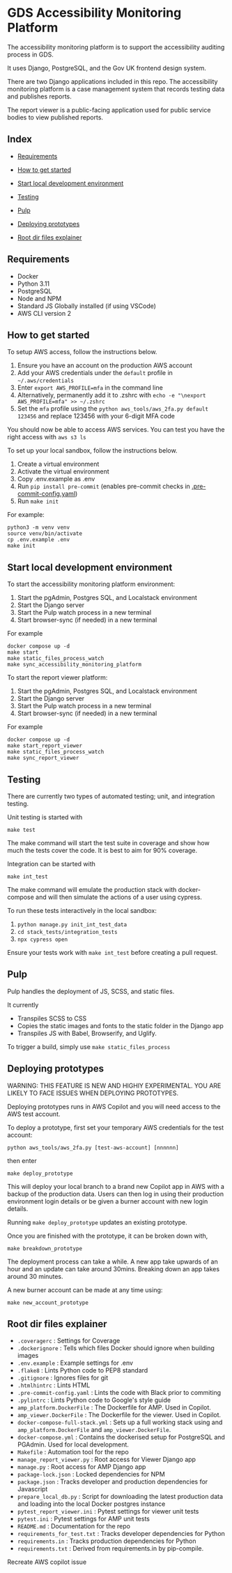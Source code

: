 # GDS Accessibility Monitoring Platform

The accessibility monitoring platform is to support the accessibility auditing process in GDS.

It uses Django, PostgreSQL, and the Gov UK frontend design system.

There are two Django applications included in this repo. The accessibility monitoring platform is a case management system that records testing data and publishes reports.

The report viewer is a public-facing application used for public service bodies to view published reports.

## Index

- [Requirements](#requirements)

- [How to get started](#how-to-get-started)

- [Start local development environment](#start-local-development-environment)

- [Testing](#testing)

- [Pulp](#pulp)

- [Deploying prototypes](#deploying-prototypes)

- [Root dir files explainer](#root-dir-files-explainer)

## Requirements

- Docker
- Python 3.11
- PostgreSQL
- Node and NPM
- Standard JS Globally installed (if using VSCode)
- AWS CLI version 2

## How to get started

To setup AWS access, follow the instructions below.

1. Ensure you have an account on the production AWS account
2. Add your AWS credentials under the `default` profile in `~/.aws/credentials`
3. Enter `export AWS_PROFILE=mfa` in the command line
4. Alternatively, permanently add it to .zshrc with `echo -e "\nexport AWS_PROFILE=mfa" >> ~/.zshrc`
5. Set the `mfa` profile using the `python aws_tools/aws_2fa.py default 123456` and replace 123456 with your 6-digit MFA code

You should now be able to access AWS services. You can test you have the right access with `aws s3 ls`

To set up your local sandbox, follow the instructions below.

1. Create a virtual environment
2. Activate the virtual environment
3. Copy .env.example as .env
4. Run `pip install pre-commit` (enables pre-commit checks in
[.pre-commit-config.yaml](https://github.com/alphagov/accessibility-monitoring-platform/blob/dev/.pre-commit-config.yaml))
5. Run `make init`

For example:

```
python3 -m venv venv
source venv/bin/activate
cp .env.example .env
make init
```

## Start local development environment

To start the accessibility monitoring platform environment:

1. Start the pgAdmin, Postgres SQL, and Localstack environment
2. Start the Django server
3. Start the Pulp watch process in a new terminal
4. Start browser-sync (if needed) in a new terminal

For example

```
docker compose up -d
make start
make static_files_process_watch
make sync_accessibility_monitoring_platform
```

To start the report viewer platform:

1. Start the pgAdmin, Postgres SQL, and Localstack environment
2. Start the Django server
3. Start the Pulp watch process in a new terminal
4. Start browser-sync (if needed) in a new terminal

For example

```
docker compose up -d
make start_report_viewer
make static_files_process_watch
make sync_report_viewer
```


## Testing

There are currently two types of automated testing; unit, and integration testing.

Unit testing is started with

```
make test
```

The make command will start the test suite in coverage and show how much the tests cover the code. It is best to aim for 90% coverage.

Integration can be started with

```
make int_test
```

The make command will emulate the production stack with docker-compose and will then simulate the actions of a user using cypress.

To run these tests interactively in the local sandbox:

1. `python manage.py init_int_test_data`
1. `cd stack_tests/integration_tests`
1. `npx cypress open`

Ensure your tests work with `make int_test` before creating a pull request.


## Pulp

Pulp handles the deployment of JS, SCSS, and static files.

It currently
- Transpiles SCSS to CSS
- Copies the static images and fonts to the static folder in the Django app
- Transpiles JS with Babel, Browserify, and Uglify.

To trigger a build, simply use `make static_files_process`

## Deploying prototypes

WARNING: THIS FEATURE IS NEW AND HIGHlY EXPERIMENTAL. YOU ARE LIKELY TO FACE ISSUES WHEN DEPLOYING PROTOTYPES.

Deploying prototypes runs in AWS Copilot and you will need access to the AWS test account.

To deploy a prototype, first set your temporary AWS credentials for the test account:

`python aws_tools/aws_2fa.py [test-aws-account] [nnnnnn]`

then enter

```
make deploy_prototype
```

This will deploy your local branch to a brand new Copilot app in AWS with a backup of the production data.
Users can then log in using their production environment login details or be given a burner account with new login details.

Running `make deploy_prototype` updates an existing prototype.

Once you are finished with the prototype, it can be broken down with,

```
make breakdown_prototype
```

The deployment process can take a while. A new app take upwards of an hour and an update can take around 30mins. Breaking down an app takes around 30 minutes.

A new burner account can be made at any time using:

```
make new_account_prototype
```

## Root dir files explainer

- `.coveragerc` : Settings for Coverage
- `.dockerignore` : Tells which files Docker should ignore when building images
- `.env.example` : Example settings for .env
- `.flake8` : Lints Python code to PEP8 standard
- `.gitignore` : Ignores files for git
- `.htmlhintrc` : Lints HTML
- `.pre-commit-config.yaml` : Lints the code with Black prior to commiting
- `.pylintrc` : Lints Python code to Google's style guide
- `amp_platform.DockerFile` : The Dockerfile for AMP. Used in Copilot.
- `amp_viewer.DockerFile` : The Dockerfile for the viewer. Used in Copilot.
- `docker-compose-full-stack.yml` : Sets up a full working stack using and `amp_platform.DockerFile` and `amp_viewer.DockerFile`.
- `docker-compose.yml` : Contains the dockerised setup for PostgreSQL and PGAdmin. Used for local development.
- `Makefile` : Automation tool for the repo
- `manage_report_viewer.py` : Root access for Viewer Django app
- `manage.py` : Root access for AMP Django app
- `package-lock.json` : Locked dependencies for NPM
- `package.json` : Tracks developer and production dependencies for Javascript
- `prepare_local_db.py` : Script for downloading the latest production data and loading into the local Docker postgres instance
- `pytest_report_viewer.ini` : Pytest settings for viewer unit tests
- `pytest.ini` : Pytest settings for AMP unit tests
- `README.md` : Documentation for the repo
- `requirements_for_test.txt` : Tracks developer dependencies for Python
- `requirements.in` : Tracks production dependencies for Python
- `requirements.txt` : Derived from requirements.in by pip-compile.

Recreate AWS copilot issue
